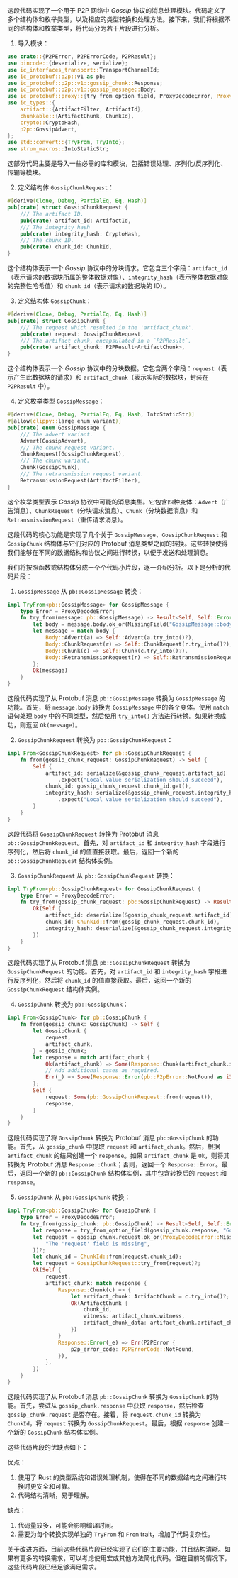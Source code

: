 这段代码实现了一个用于 P2P 网络中 *Gossip* 协议的消息处理模块。代码定义了多个结构体和枚举类型，以及相应的类型转换和处理方法。接下来，我们将根据不同的结构体和枚举类型，将代码分为若干片段进行分析。

1. 导入模块：

```rust
use crate::{P2PError, P2PErrorCode, P2PResult};
use bincode::{deserialize, serialize};
use ic_interfaces_transport::TransportChannelId;
use ic_protobuf::p2p::v1 as pb;
use ic_protobuf::p2p::v1::gossip_chunk::Response;
use ic_protobuf::p2p::v1::gossip_message::Body;
use ic_protobuf::proxy::{try_from_option_field, ProxyDecodeError, ProxyDecodeError::*};
use ic_types::{
    artifact::{ArtifactFilter, ArtifactId},
    chunkable::{ArtifactChunk, ChunkId},
    crypto::CryptoHash,
    p2p::GossipAdvert,
};
use std::convert::{TryFrom, TryInto};
use strum_macros::IntoStaticStr;
```

这部分代码主要是导入一些必需的库和模块，包括错误处理、序列化/反序列化、传输等模块。

2. 定义结构体 `GossipChunkRequest`：

```rust
#[derive(Clone, Debug, PartialEq, Eq, Hash)]
pub(crate) struct GossipChunkRequest {
    /// The artifact ID.
    pub(crate) artifact_id: ArtifactId,
    /// The integrity hash
    pub(crate) integrity_hash: CryptoHash,
    /// The chunk ID.
    pub(crate) chunk_id: ChunkId,
}
```

这个结构体表示一个 *Gossip* 协议中的分块请求。它包含三个字段：`artifact_id`（表示请求的数据块所属的整体数据对象）、`integrity_hash`（表示整体数据对象的完整性哈希值）和 `chunk_id`（表示请求的数据块的 ID）。

3. 定义结构体 `GossipChunk`：

```rust
#[derive(Clone, Debug, PartialEq, Eq, Hash)]
pub(crate) struct GossipChunk {
    /// The request which resulted in the 'artifact_chunk'.
    pub(crate) request: GossipChunkRequest,
    /// The artifact chunk, encapsulated in a `P2PResult`.
    pub(crate) artifact_chunk: P2PResult<ArtifactChunk>,
}
```

这个结构体表示一个 *Gossip* 协议中的分块数据。它包含两个字段：`request`（表示产生此数据块的请求）和 `artifact_chunk`（表示实际的数据块，封装在 `P2PResult` 中）。

4. 定义枚举类型 `GossipMessage`：

```rust
#[derive(Clone, Debug, PartialEq, Eq, Hash, IntoStaticStr)]
#[allow(clippy::large_enum_variant)]
pub(crate) enum GossipMessage {
    /// The advert variant.
    Advert(GossipAdvert),
    /// The chunk request variant.
    ChunkRequest(GossipChunkRequest),
    /// The chunk variant.
    Chunk(GossipChunk),
    /// The retransmission request variant.
    RetransmissionRequest(ArtifactFilter),
}
```

这个枚举类型表示 *Gossip* 协议中可能的消息类型。它包含四种变体：`Advert`（广告消息）、`ChunkRequest`（分块请求消息）、`Chunk`（分块数据消息）和 `RetransmissionRequest`（重传请求消息）。





这段代码的核心功能是实现了几个关于 `GossipMessage`、`GossipChunkRequest` 和 `GossipChunk` 结构体与它们对应的 Protobuf 消息类型之间的转换。这些转换使得我们能够在不同的数据结构和协议之间进行转换，以便于发送和处理消息。

我们将按照函数或结构体分成一个个代码小片段，逐一介绍分析。以下是分析的代码片段：

1. `GossipMessage` 从 `pb::GossipMessage` 转换：

```rust
impl TryFrom<pb::GossipMessage> for GossipMessage {
    type Error = ProxyDecodeError;
    fn try_from(message: pb::GossipMessage) -> Result<Self, Self::Error> {
        let body = message.body.ok_or(MissingField("GossipMessage::body"))?;
        let message = match body {
            Body::Advert(a) => Self::Advert(a.try_into()?),
            Body::ChunkRequest(r) => Self::ChunkRequest(r.try_into()?),
            Body::Chunk(c) => Self::Chunk(c.try_into()?),
            Body::RetransmissionRequest(r) => Self::RetransmissionRequest(r.try_into()?),
        };
        Ok(message)
    }
}
```

这段代码实现了从 Protobuf 消息 `pb::GossipMessage` 转换为 `GossipMessage` 的功能。首先，将 `message.body` 转换为 `GossipMessage` 中的各个变体。使用 `match` 语句处理 `body` 中的不同类型，然后使用 `try_into()` 方法进行转换。如果转换成功，则返回 `Ok(message)`。

2. `GossipChunkRequest` 转换为 `pb::GossipChunkRequest`：

```rust
impl From<GossipChunkRequest> for pb::GossipChunkRequest {
    fn from(gossip_chunk_request: GossipChunkRequest) -> Self {
        Self {
            artifact_id: serialize(&gossip_chunk_request.artifact_id)
                .expect("Local value serialization should succeed"),
            chunk_id: gossip_chunk_request.chunk_id.get(),
            integrity_hash: serialize(&gossip_chunk_request.integrity_hash)
                .expect("Local value serialization should succeed"),
        }
    }
}
```

这段代码将 `GossipChunkRequest` 转换为 Protobuf 消息 `pb::GossipChunkRequest`。首先，对 `artifact_id` 和 `integrity_hash` 字段进行序列化，然后将 `chunk_id` 的值直接获取。最后，返回一个新的 `pb::GossipChunkRequest` 结构体实例。

3. `GossipChunkRequest` 从 `pb::GossipChunkRequest` 转换：

```rust
impl TryFrom<pb::GossipChunkRequest> for GossipChunkRequest {
    type Error = ProxyDecodeError;
    fn try_from(gossip_chunk_request: pb::GossipChunkRequest) -> Result<Self, Self::Error> {
        Ok(Self {
            artifact_id: deserialize(&gossip_chunk_request.artifact_id)?,
            chunk_id: ChunkId::from(gossip_chunk_request.chunk_id),
            integrity_hash: deserialize(&gossip_chunk_request.integrity_hash)?,
        })
    }
}
```

这段代码实现了从 Protobuf 消息 `pb::GossipChunkRequest` 转换为 `GossipChunkRequest` 的功能。首先，对 `artifact_id` 和 `integrity_hash` 字段进行反序列化，然后将 `chunk_id` 的值直接获取。最后，返回一个新的 `GossipChunkRequest` 结构体实例。

4. `GossipChunk` 转换为 `pb::GossipChunk`：

```rust
impl From<GossipChunk> for pb::GossipChunk {
    fn from(gossip_chunk: GossipChunk) -> Self {
        let GossipChunk {
            request,
            artifact_chunk,
        } = gossip_chunk;
        let response = match artifact_chunk {
            Ok(artifact_chunk) => Some(Response::Chunk(artifact_chunk.into())),
            // Add additional cases as required.
            Err(_) => Some(Response::Error(pb::P2pError::NotFound as i32)),
        };
        Self {
            request: Some(pb::GossipChunkRequest::from(request)),
            response,
        }
    }
}
```

这段代码实现了将 `GossipChunk` 转换为 Protobuf 消息 `pb::GossipChunk` 的功能。首先，从 `gossip_chunk` 中提取 `request` 和 `artifact_chunk`。然后，根据 `artifact_chunk` 的结果创建一个 `response`。如果 `artifact_chunk` 是 `Ok`，则将其转换为 Protobuf 消息 `Response::Chunk`；否则，返回一个 `Response::Error`。最后，返回一个新的 `pb::GossipChunk` 结构体实例，其中包含转换后的 `request` 和 `response`。

5. `GossipChunk` 从 `pb::GossipChunk` 转换：

```rust
impl TryFrom<pb::GossipChunk> for GossipChunk {
    type Error = ProxyDecodeError;
    fn try_from(gossip_chunk: pb::GossipChunk) -> Result<Self, Self::Error> {
        let response = try_from_option_field(gossip_chunk.response, "GossipChunk.response")?;
        let request = gossip_chunk.request.ok_or(ProxyDecodeError::MissingField(
            "The 'request' field is missing",
        ))?;
        let chunk_id = ChunkId::from(request.chunk_id);
        let request = GossipChunkRequest::try_from(request)?;
        Ok(Self {
            request,
            artifact_chunk: match response {
                Response::Chunk(c) => {
                    let artifact_chunk: ArtifactChunk = c.try_into()?;
                    Ok(ArtifactChunk {
                        chunk_id,
                        witness: artifact_chunk.witness,
                        artifact_chunk_data: artifact_chunk.artifact_chunk_data,
                    })
                }
                Response::Error(_e) => Err(P2PError {
                    p2p_error_code: P2PErrorCode::NotFound,
                }),
            },
        })
    }
}
```

这段代码实现了从 Protobuf 消息 `pb::GossipChunk` 转换为 `GossipChunk` 的功能。首先，尝试从 `gossip_chunk.response` 中获取 `response`，然后检查 `gossip_chunk.request` 是否存在。接着，将 `request.chunk_id` 转换为 `ChunkId`，将 `request` 转换为 `GossipChunkRequest`。最后，根据 `response` 创建一个新的 `GossipChunk` 结构体实例。

这些代码片段的优缺点如下：

优点：

1. 使用了 Rust 的类型系统和错误处理机制，使得在不同的数据结构之间进行转换时更安全和可靠。
2. 代码结构清晰，易于理解。

缺点：

1. 代码量较多，可能会影响编译时间。
2. 需要为每个转换实现单独的 `TryFrom` 和 `From` trait，增加了代码复杂性。

关于改进方面，目前这些代码片段已经实现了它们的主要功能，并且结构清晰。如果有更多的转换需求，可以考虑使用宏或其他方法简化代码。但在目前的情况下，这些代码片段已经足够满足需求。